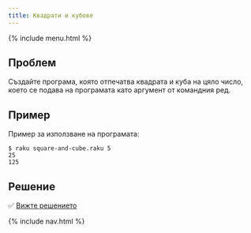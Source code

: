 ```yaml
---
title: Квадрати и кубове
---
```


{% include menu.html %}

## Проблем

Създайте програма, която отпечатва квадрата и куба на цяло число, което се подава на програмата като аргумент от командния ред.

## Пример

Пример за използване на програмата:

```console
$ raku square-and-cube.raku 5
25
125
```

## Решение

✅ [Вижте решението](solution)

{% include nav.html %}